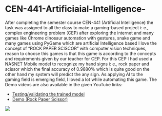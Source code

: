 # CEN-441-Artificiaial-Intelligence-
After completing the semester course CEN-441 (Artificial Intelligence) the task was assigned to all the class to make a gaming-based project i: e., complex engineering problem (CEP) after exploring the internet and many games like Chrome dinosaur automation with gestures, snake game and many games using PyGame which are artificial Intelligence based I love the concept of “ROCK PAPER SCISCOR” with computer vision  techniques, reason to choose this games is that this game is according to the concepts and requirements given by our teacher for CEP.
For this CEP I had used a NASNET Mobile model to recognize my hand signs i: e., rock paper and scissor which the final accuracy of 0.9880% which is quite good on the other hand my system will predict the any sign. As applying AI to the gaming field is emerging field, I loved a lot while automating this game.
The Demo videos are also available in the given YouTube links:
-	<a href= "https://youtu.be/bHGAJ1pbNCU">Testing/validating the trained model</a>
-	<a href="https://youtu.be/-sTmE3fiiNM">Demo (Rock Paper Scissor)</a>

<img src= "https://github.com/qasim1020/CEN-441-Artificiaial-Intelligence-/blob/main/images/predicting%20rock.png">

